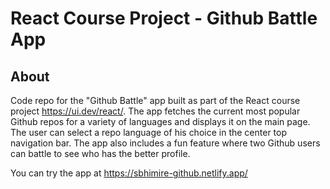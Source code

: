 # React Course Project - Github Battle App

## About

Code repo for the "Github Battle" app built as part of the React course project https://ui.dev/react/. The app fetches the current most popular Github repos for a variety of languages and displays it on the main page. The user can select a repo language of his choice in the center top navigation bar. The app also includes a fun feature where two Github users can battle to see who has the better profile.

You can try the app at https://sbhimire-github.netlify.app/

